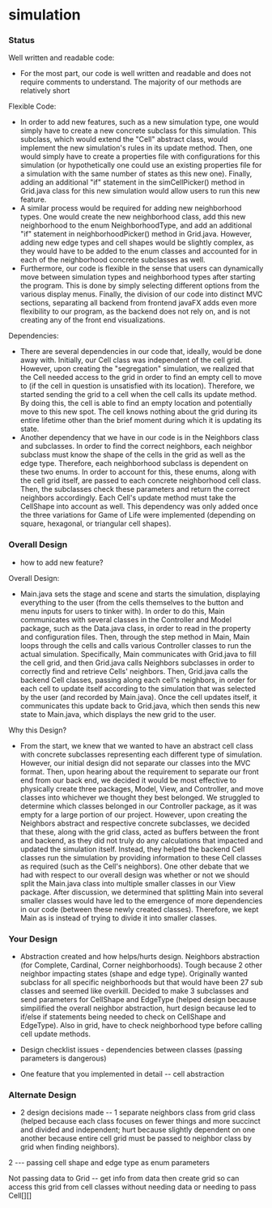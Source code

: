 simulation
====

### Status
Well written and readable code:
* For the most part, our code is well written and readable and does not require comments to understand.  The majority of our methods are relatively short 


Flexible Code:
* In order to add new features, such as a new simulation type, one would simply have to create a new concrete subclass for this simulation.  This subclass, which would extend the "Cell" abstract class, would implement the new simulation's rules in its update method.  Then, one would simply have to create a properties file with configurations for this simulation (or hypothetically one could use an existing properties file for a simulation with the same number of states as this new one).  Finally, adding an additional "if" statement in the simCellPicker() method in Grid.java class for this new simulation would allow users to run this new feature.  
* A similar process would be required for adding new neighborhood types.  One would create the new neighborhood class, add this new neighborhood to the enum NeighborhoodType, and add an additional "if" statement in neighborhoodPicker() method in Grid.java.  However, adding new edge types and cell shapes would be slightly complex, as they would have to be added to the enum classes and accounted for in each of the neighborhood concrete subclasses as well.  
* Furthermore, our code is flexible in the sense that users can dynamically move between simulation types and neighborhood types after starting the program.  This is done by simply selecting different options from the various display menus.  Finally, the division of our code into distinct MVC sections, separating all backend from frontend javaFX adds even more flexibility to our program, as the backend does not rely on, and is not creating any of the front end visualizations.  

Dependencies:
* There are several dependencies in our code that, ideally, would be done away with.  Initially, our Cell class was independent of the cell grid.  However, upon creating the "segregation" simulation, we realized that the Cell needed access to the grid in order to find an empty cell to move to (if the cell in question is unsatisfied with its location).  Therefore, we started sending the grid to a cell when the cell calls its update method.  By doing this, the cell is able to find an empty location and potentially move to this new spot.  The cell knows nothing about the grid during its entire lifetime other than the brief moment during which it is updating its state.  
* Another dependency that we have in our code is in the Neighbors class and subclasses.  In order to find the correct neighbors, each neighbor subclass must know the shape of the cells in the grid as well as the edge type.  Therefore, each neighborhood subclass is dependent on these two enums.  In order to account for this, these enums, along with the cell grid itself, are passed to each concrete neighborhood cell class.  Then, the subclasses check these parameters and return the correct neighbors accordingly.  Each Cell's update method must take the CellShape into account as well.  This dependency was only added once the three variations for Game of Life were implemented (depending on square, hexagonal, or triangular cell shapes).  


### Overall Design
* how to add new feature?

Overall Design:
* Main.java sets the stage and scene and starts the simulation, displaying everything to the user (from the cells themselves to the button and menu inputs for users to tinker with).  In order to do this, Main communicates with several classes in the Controller and Model package, such as the Data.java class, in order to read in the property and configuration files.  Then, through the step method in Main, Main loops through the cells and calls various Controller classes to run the actual simulation.  Specifically, Main communicates with Grid.java to fill the cell grid, and then Grid.java calls Neighbors subclasses in order to correctly find and retrieve Cells' neighbors.  Then, Grid.java calls the backend Cell classes, passing along each cell's neighbors, in order for each cell to update itself according to the simulation that was selected by the user (and recorded by Main.java).  Once the cell updates itself, it communicates this update back to Grid.java, which then sends this new state to Main.java, which displays the new grid to the user. 

Why this Design?
* From the start, we knew that we wanted to have an abstract cell class with concrete subclasses representing each different type of simulation.  However, our initial design did not separate our classes into the MVC format.  Then, upon hearing about the requirement to separate our front end from our back end, we decided it would be most effective to physically create three packages, Model, View, and Controller, and move classes into whichever we thought they best belonged.  We struggled to determine which classes belonged in our Controller package, as it was empty for a large portion of our project.  However, upon creating the Neighbors abstract and respective concrete subclasses, we decided that these, along with the grid class, acted as buffers between the front and backend, as they did not truly do any calculations that impacted and updated the simulation itself.  Instead, they helped the backend Cell classes run the simulation by providing information to these Cell classes as required (such as the Cell's neighbors).  One other debate that we had with respect to our overall design was whether or not we should split the Main.java class into multiple smaller classes in our View package.  After discussion, we determined that splitting Main into several smaller classes would have led to the emergence of more dependencies in our code (between these newly created classes).  Therefore, we kept Main as is instead of trying to divide it into smaller classes.

### Your Design
* Abstraction created and how helps/hurts design.  Neighbors abstraction (for Complete, Cardinal, Corner neighborhoods).  Tough because 2 other neighbor impacting states (shape and edge type).  Originally wanted subclass for all specific neighborhoods but that would have been 27 sub classes and seemed like overkill.  Decided to make 3 subclasses and send parameters for CellShape and EdgeType (helped design because simpilified the overall neighbor abstraction, hurt design because led to if/else if statements being needed to check on CellShape and EdgeType). Also in grid, have to check neighborhood type before calling cell update methods.  

* Design checklist issues - dependencies between classes (passing parameters is dangerous)  

* One feature that you implemented in detail -- cell abstraction 

### Alternate Design 
* 2 design decisions made -- 1 separate neighbors class from grid class (helped because each class focuses on fewer things and more succinct and divided and independent; hurt because slightly dependent on one another because entire cell grid must be passed to neighbor class by grid when finding neighbors).

2 --- passing cell shape and edge type as enum parameters   

Not passing data to Grid -- get info from data then create grid so can access this grid from cell classes without needing data or needing to pass Cell[][]